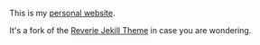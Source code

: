This is my [personal website](https://mirkocaserta.com).

It's a fork of the [Reverie Jekill Theme](https://reverie-jekyll.netlify.app/)
in case you are wondering.
